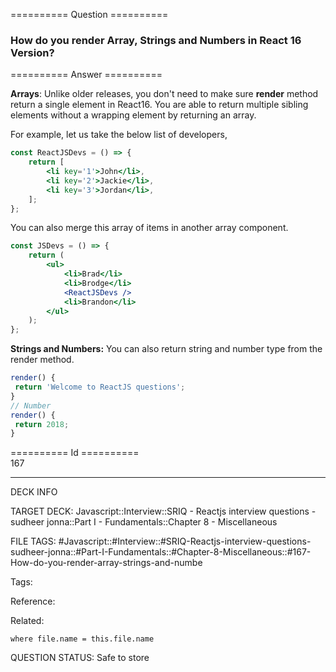 ========== Question ==========  

### How do you render Array, Strings and Numbers in React 16 Version?  

========== Answer ==========  

**Arrays**: Unlike older releases, you don't need to make sure **render** method return a single element in React16. You are able to return multiple sibling elements without a wrapping element by returning an array.

For example, let us take the below list of developers,

```jsx
const ReactJSDevs = () => {
    return [
        <li key='1'>John</li>,
        <li key='2'>Jackie</li>,
        <li key='3'>Jordan</li>,
    ];
};
```

You can also merge this array of items in another array component.

```jsx
const JSDevs = () => {
    return (
        <ul>
            <li>Brad</li>
            <li>Brodge</li>
            <ReactJSDevs />
            <li>Brandon</li>
        </ul>
    );
};
```

**Strings and Numbers:** You can also return string and number type from the render method.

```jsx
render() {
 return 'Welcome to ReactJS questions';
}
// Number
render() {
 return 2018;
}
```

========== Id ==========  
167

---

DECK INFO

TARGET DECK: Javascript::Interview::SRIQ - Reactjs interview questions - sudheer jonna::Part I - Fundamentals::Chapter 8 - Miscellaneous

FILE TAGS: #Javascript::#Interview::#SRIQ-Reactjs-interview-questions-sudheer-jonna::#Part-I-Fundamentals::#Chapter-8-Miscellaneous::#167-How-do-you-render-array-strings-and-numbe

Tags:

Reference:

Related:

```dataview
where file.name = this.file.name
```
QUESTION STATUS: Safe to store
